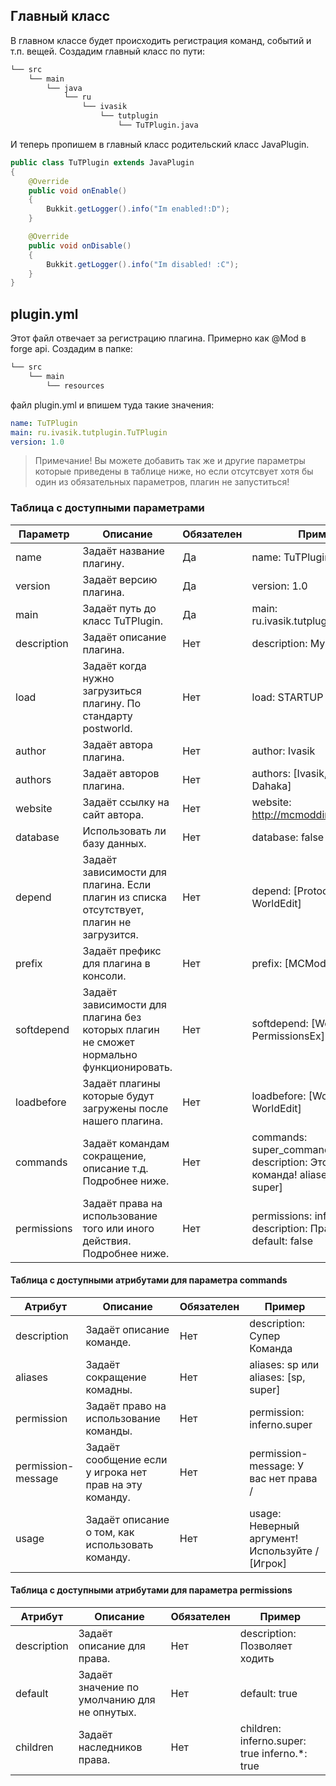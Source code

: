 ## Главный класс

В главном классе будет происходить регистрация команд, событий и т.п. вещей.
Создадим главный класс по пути:
```md
└── src    
    └── main
        └── java
            └── ru
                └── ivasik
                    └── tutplugin
                        └── TuTPlugin.java
```

И теперь пропишем в главный класс родительский класс JavaPlugin.

```java
public class TuTPlugin extends JavaPlugin
{
    @Override
    public void onEnable()
    {
        Bukkit.getLogger().info("Im enabled!:D");
    }

    @Override
    public void onDisable()
    {
        Bukkit.getLogger().info("Im disabled! :C");
    }
}
```

## plugin.yml

Этот файл отвечает за регистрацию плагина. Примерно как @Mod в forge api. Создадим в папке:
```md
└── src    
    └── main
        └── resources
```
файл plugin.yml и впишем туда такие значения:
```YAML
name: TuTPlugin
main: ru.ivasik.tutplugin.TuTPlugin
version: 1.0
```
> Примечание! Вы можете добавить так же и другие параметры которые приведены в таблице ниже, но если отсутсвует хотя бы один из обязательных параметров, плагин не запуститься!

### Таблица с доступными параметрами

| Параметр    | Описание                                                                                 | Обязателен | Пример                                                                                             |
|-------------|------------------------------------------------------------------------------------------|------------|----------------------------------------------------------------------------------------------------|
| name        | Задаёт название плагину.                                                                 | Да         | name: TuTPlugin                                                                                    |
| version     | Задаёт версию плагина.                                                                   | Да         | version: 1.0                                                                                       |
| main        | Задаёт путь до класс TuTPlugin.                                                          | Да         | main: ru.ivasik.tutplugin.TuTPlugin                                                                |
| description | Задаёт описание плагина.                                                                 | Нет        | description: My Test Plugin                                                                        |
| load        | Задаёт когда нужно загрузиться плагину. По стандарту postworld.                          | Нет        | load: STARTUP                                                                                      |
| author      | Задаёт автора плагина.                                                                   | Нет        | author: Ivasik                                                                                     |
| authors     | Задаёт авторов плагина.                                                                  | Нет        | authors: [Ivasik, CMTV, Dahaka]                                                                    |
| website     | Задаёт ссылку на сайт автора.                                                            | Нет        | website: http://mcmodding.ru                                                                       |
| database    | Использовать ли базу данных.                                                             | Нет        | database: false                                                                                    |
| depend      | Задаёт зависимости для плагина. Если плагин из списка отсутствует, плагин не загрузится. | Нет        | depend: [ProtocolLib, WorldEdit]                                                                   |
| prefix      | Задаёт префикс для плагина в консоли.                                                    | Нет        | prefix: [MCModding]                                                                                |
| softdepend  | Задаёт зависимости для плагина без которых плагин не сможет нормально функционировать.   | Нет        | softdepend: [WorldGuard, PermissionsEx]                                                            |
| loadbefore  | Задаёт плагины которые будут загружены после нашего плагина.                             | Нет        | loadbefore: [WorldGurad, WorldEdit]                                                                |
| commands    | Задаёт командам сокращение, описание т.д. Подробнее ниже.                                | Нет        | commands:     super_command:         description: Это крутая команда!         aliases: [sp, super] |
| permissions | Задаёт права на использование того или иного действия. Подробнее ниже.                   | Нет        | permissions:          inferno.*:                  description: Право на всё         default: false |

#### Таблица с доступными атрибутами для параметра commands

| Атрибут            | Описание                                                | Обязателен | Пример                                                   |
|--------------------|---------------------------------------------------------|------------|----------------------------------------------------------|
| description        | Задаёт описание команде.                                | Нет        | description: Супер Команда                               |
| aliases            | Задаёт сокращение комадны.                              | Нет        | aliases: sp  или aliases: [sp, super]                    |
| permission         | Задаёт право на использование команды.                  | Нет        | permission: inferno.super                                |
| permission-message | Задаёт сообщение если у игрока нет прав на эту команду. | Нет        | permission-message: У вас нет права /<permission>        |
| usage              | Задаёт описание о том, как использовать команду.        | Нет        | usage: Неверный аргумент! Используйте /<command> [Игрок] |

#### Таблица с доступными атрибутами для параметра permissions

| Атрибут     | Описание                                     | Обязателен | Пример                                                |
|-------------|----------------------------------------------|------------|-------------------------------------------------------|
| description | Задаёт описание для права.                   | Нет        | description: Позволяет ходить                         |
| default     | Задаёт значение по умолчанию для не опнутых. | Нет        | default: true                                         |
| children    | Задаёт наследников права.                    | Нет        | children:     inferno.super: true     inferno.*: true |

